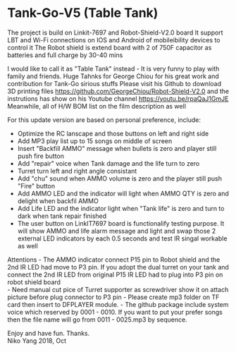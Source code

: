 # Tank-Go-V5 (Table Tank)
The project is build on Linkit-7697 and Robot-Shield-V2.0 board
It support LBT and Wi-Fi connections on IOS and Android of mobileibility devices to control it
The Robot shield is extend board with 2 of 750F capacitor as batteries and full charge by 30-40 mins  

I would like to call it as "Table Tank" instead - It is very funny to play with family and friends.
Huge Tahnks for George Chiou for his great work and contribution for Tank-Go sirious stuffs 
Please visit his Github to download 3D printing files https://github.com/GeorgeChiou/Robot-Shield-V2.0 and 
the instrutions has show on his Youtube channel https://youtu.be/rpaQaJ1GmJE
Meanwhile, all of H/W BOM list on the film description as well

For this update version are based on personal preference, include:
  - Optimize the RC lanscape and those buttons on left and right side 
  - Add MP3 play list up to 15 songs on middle of screen 
  - Insert "Backfill AMMO" message when bullets is zero and player still push fire button 
  - Add "repair" voice when Tank damage and the life turn to zero
  - Turret turn left and right angle consistant
  - Add "chu" sound when AMMO volume is zero and the player still push "Fire" button
  - Add AMMO LED and the indicator will light when AMMO QTY is zero and delight when backfil AMMO
  - Add Life LED and the indicator light when "Tank life" is zero and turn to dark when tank repair finished 
  - The user button on LinkIT7697 board is functionalify testing purpose. It will show AMMO and life alarm 
    message and light and swap those 2 external LED indicators by each 0.5 seconds and test IR singal workable as well
  
  Attentions
    - The AMMO indicator connect P15 pin to Robot shield and the 2nd IR LED had move to P3 pin. 
      If you adopt the dual turret on your tank and connect the 2nd IR LED from original P15 IR LED had to plug 
      into P3 pin on robot shield board   
    - Need manual cut pice of Turret supporter as screwdriver show it on attach picture before plug connector to P3 pin
    - Please create mp3 folder on TF card then insert to DFPLAYER module. 
    - The github package include system voice which reserved by 0001 - 0010. 
      If you want to put your prefer songs then the file name will go from 0011 - 0025.mp3 by sequence.
    
Enjoy and have fun. Thanks.  
Niko Yang 2018, Oct 
